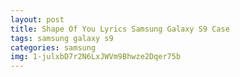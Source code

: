 ```yaml
---
layout: post
title: Shape Of You Lyrics Samsung Galaxy S9 Case
tags: samsung galaxy s9
categories: samsung
img: 1-julxbD7r2N6LxJWVm9Bhwze2Dqer75b
---
```


